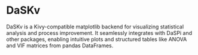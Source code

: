 # DaSKv
DaSKv is a Kivy-compatible matplotlib backend for visualizing statistical analysis and process improvement. It seamlessly integrates with DaSPi and other packages, enabling intuitive plots and structured tables like ANOVA and VIF matrices from pandas DataFrames.
